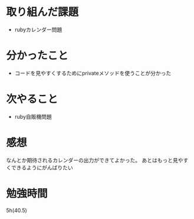 # 取り組んだ課題
- rubyカレンダー問題
# 分かったこと
- コードを見やすくするためにprivateメソッドを使うことが分かった
# 次やること
- ruby自販機問題
# 感想
なんとか期待されるカレンダーの出力ができてよかった。
あとはもっと見やすくできるようにがんばりたい
# 勉強時間
5h(40.5)